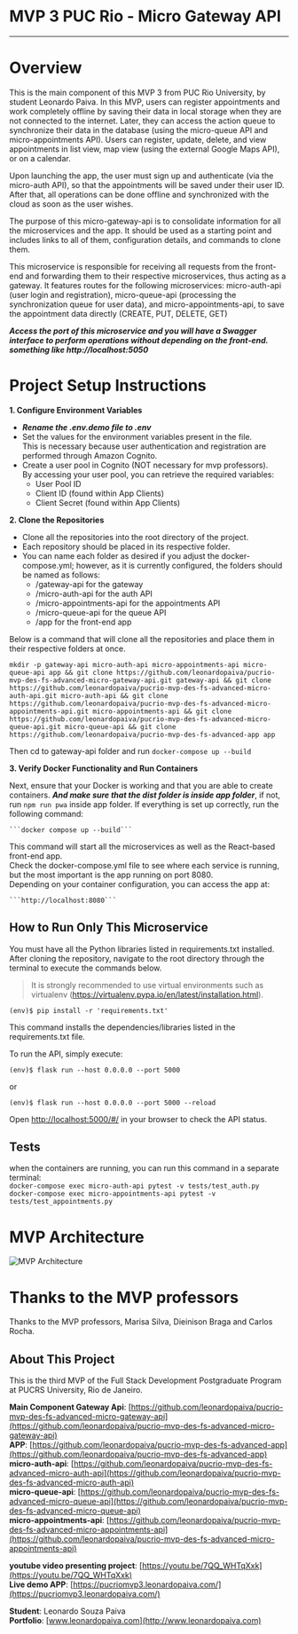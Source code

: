 # MVP 3 PUC Rio - Micro Gateway API
 
---

# Overview

This is the main component of this MVP 3 from PUC Rio University, by student Leonardo Paiva. In this MVP, users can register appointments and work completely offline by saving their data in local storage when they are not connected to the internet. Later, they can access the action queue to synchronize their data in the database (using the micro-queue API and micro-appointments API). Users can register, update, delete, and view appointments in list view, map view (using the external Google Maps API), or on a calendar.

Upon launching the app, the user must sign up and authenticate (via the micro-auth API), so that the appointments will be saved under their user ID. After that, all operations can be done offline and synchronized with the cloud as soon as the user wishes.

The purpose of this micro-gateway-api is to consolidate information for all the microservices and the app. It should be used as a starting point and includes links to all of them, configuration details, and commands to clone them. 
 
This microservice is responsible for receiving all requests from the front-end and forwarding them to their respective microservices, thus acting as a gateway. It features routes for the following microservices: micro-auth-api (user login and registration), micro-queue-api (processing the synchronization queue for user data), and micro-appointments-api, to save the appointment data directly (CREATE, PUT, DELETE, GET)

***Access the port of this microservice and you will have a Swagger interface to perform operations without depending on the front-end. something like http://localhost:5050***
 
# Project Setup Instructions

**1. Configure Environment Variables**

- ***Rename the .env.demo file to .env***
- Set the values for the environment variables present in the file.  
  This is necessary because user authentication and registration are performed through Amazon Cognito.
- Create a user pool in Cognito (NOT necessary for mvp professors).  
  By accessing your user pool, you can retrieve the required variables:
  - User Pool ID
  - Client ID (found within App Clients)
  - Client Secret (found within App Clients)

**2. Clone the Repositories**

- Clone all the repositories into the root directory of the project.
- Each repository should be placed in its respective folder.
- You can name each folder as desired if you adjust the docker-compose.yml; however, as it is currently configured, the folders should be named as follows:
  - /gateway-api for the gateway
  - /micro-auth-api for the auth API
  - /micro-appointments-api for the appointments API
  - /micro-queue-api for the queue API
  - /app for the front-end app

Below is a command that will clone all the repositories and place them in their respective folders at once.

```mkdir -p gateway-api micro-auth-api micro-appointments-api micro-queue-api app && git clone https://github.com/leonardopaiva/pucrio-mvp-des-fs-advanced-micro-gateway-api.git gateway-api && git clone https://github.com/leonardopaiva/pucrio-mvp-des-fs-advanced-micro-auth-api.git micro-auth-api && git clone https://github.com/leonardopaiva/pucrio-mvp-des-fs-advanced-micro-appointments-api.git micro-appointments-api && git clone https://github.com/leonardopaiva/pucrio-mvp-des-fs-advanced-micro-queue-api.git micro-queue-api && git clone https://github.com/leonardopaiva/pucrio-mvp-des-fs-advanced-app app```

Then cd to gateway-api folder and run ```docker-compose up --build```  

**3. Verify Docker Functionality and Run Containers**

Next, ensure that your Docker is working and that you are able to create containers. ***And make sure that the dist folder is inside app folder***, if not, run ```npm run pwa``` inside app folder.
If everything is set up correctly, run the following command:

    ```docker compose up --build```

This command will start all the microservices as well as the React-based front-end app.  
Check the docker-compose.yml file to see where each service is running, but the most important is the app running on port 8080.  
Depending on your container configuration, you can access the app at:

    ```http://localhost:8080```
 
## How to Run Only This Microservice
 
You must have all the Python libraries listed in requirements.txt installed.  
After cloning the repository, navigate to the root directory through the terminal to execute the commands below.
 
> It is strongly recommended to use virtual environments such as virtualenv (https://virtualenv.pypa.io/en/latest/installation.html).
 
```
(env)$ pip install -r 'requirements.txt'
```
 
This command installs the dependencies/libraries listed in the requirements.txt file.
 
To run the API, simply execute:
 
```
(env)$ flask run --host 0.0.0.0 --port 5000
```

or
 
```
(env)$ flask run --host 0.0.0.0 --port 5000 --reload
```

Open [http://localhost:5000/#/](http://localhost:5000/#/) in your browser to check the API status.

## Tests
when the containers are running, you can run this command in a separate terminal:  
```docker-compose exec micro-auth-api pytest -v tests/test_auth.py```   
```docker-compose exec micro-appointments-api pytest -v tests/test_appointments.py```   

# MVP Architecture

![MVP Architecture](architecture.png)

# Thanks to the MVP professors

Thanks to the MVP professors, Marisa Silva, Dieinison Braga and Carlos Rocha.
  
## About This Project
 
This is the third MVP of the Full Stack Development Postgraduate Program at PUCRS University, Rio de Janeiro.

**Main Component Gateway Api**: [https://github.com/leonardopaiva/pucrio-mvp-des-fs-advanced-micro-gateway-api](https://github.com/leonardopaiva/pucrio-mvp-des-fs-advanced-micro-gateway-api)  
**APP**: [https://github.com/leonardopaiva/pucrio-mvp-des-fs-advanced-app](https://github.com/leonardopaiva/pucrio-mvp-des-fs-advanced-app)  
**micro-auth-api**: [https://github.com/leonardopaiva/pucrio-mvp-des-fs-advanced-micro-auth-api](https://github.com/leonardopaiva/pucrio-mvp-des-fs-advanced-micro-auth-api)  
**micro-queue-api**: [https://github.com/leonardopaiva/pucrio-mvp-des-fs-advanced-micro-queue-api](https://github.com/leonardopaiva/pucrio-mvp-des-fs-advanced-micro-queue-api)  
**micro-appointments-api**: [https://github.com/leonardopaiva/pucrio-mvp-des-fs-advanced-micro-appointments-api](https://github.com/leonardopaiva/pucrio-mvp-des-fs-advanced-micro-appointments-api)  

**youtube video presenting project**: [https://youtu.be/7QQ_WHTqXxk](https://youtu.be/7QQ_WHTqXxk)  
**Live demo APP**: [https://pucriomvp3.leonardopaiva.com/](https://pucriomvp3.leonardopaiva.com/)  
 
**Student**: Leonardo Souza Paiva  
**Portfolio**: [www.leonardopaiva.com](http://www.leonardopaiva.com)

